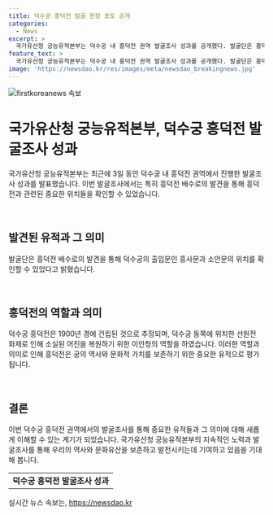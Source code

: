 ```yaml
---
title: 덕수궁 흥덕전 발굴 현장 포토 공개
categories:
  - News
excerpt: >
  국가유산청 궁능유적본부는 덕수궁 내 흥덕전 권역 발굴조사 성과를 공개했다. 발굴단은 흥덕전 배수로 발견으로 출입문인 흥사문과 소안문 위치를 확인했다. 흥덕전은 1900년경 건립된 것으로 추정되고 선원전 화재로 소실된 어진을 복원하기 위한 역할을 했다.
feature_text: >
  국가유산청 궁능유적본부는 덕수궁 내 흥덕전 권역 발굴조사 성과를 공개했다. 발굴단은 흥덕전 배수로 발견으로 출입문인 흥사문과 소안문 위치를 확인했다. 흥덕전은 1900년경 건립된 것으로 추정되고 선원전 화재로 소실된 어진을 복원하기 위한 역할을 했다.
image: 'https://newsdao.kr/res/images/meta/newsdao_breakingnews.jpg'
---
```


<p><img src="https://newsdao.kr/res/images/meta/newsdao_breakingnews.jpg" alt="firstkoreanews 속보" /></p>

<h1 data-ke-size="size26">국가유산청 궁능유적본부, 덕수궁 흥덕전 발굴조사 성과</h1>

<p>국가유산청 궁능유적본부는 최근에 3일 동안 덕수궁 내 흥덕전 권역에서 진행한 발굴조사 성과를 발표했습니다. 이번 발굴조사에서는 특히 흥덕전 배수로의 발견을 통해 흥덕전과 관련된 중요한 위치들을 확인할 수 있었습니다. </p>

<p data-ke-size="size16">&nbsp;</p>

<h2 data-ke-size="size24">발견된 유적과 그 의미</h2>

<p>발굴단은 흥덕전 배수로의 발견을 통해 덕수궁의 출입문인 흥사문과 소안문의 위치를 확인할 수 있었다고 밝혔습니다.</p>

<p data-ke-size="size16">&nbsp;</p>

<h2 data-ke-size="size24">흥덕전의 역할과 의미</h2>

<p>덕수궁 흥덕전은 1900년 경에 건립된 것으로 추정되며, 덕수궁 동쪽에 위치한 선원전 화재로 인해 소실된 어진을 복원하기 위한 이안청의 역할을 하였습니다. 이러한 역할과 의미로 인해 흥덕전은 궁의 역사와 문화적 가치를 보존하기 위한 중요한 유적으로 평가됩니다.</p>

<p data-ke-size="size16">&nbsp;</p>

<h2 data-ke-size="size24">결론</h2>

<p>이번 덕수궁 흥덕전 권역에서의 발굴조사를 통해 중요한 유적들과 그 의미에 대해 새롭게 이해할 수 있는 계기가 되었습니다. 국가유산청 궁능유적본부의 지속적인 노력과 발굴조사를 통해 우리의 역사와 문화유산을 보존하고 발전시키는데 기여하고 있음을 기대해 봅니다.</p>

<table>
  <tr>
    <td style="text-align: center; height: 17px;"><b>덕수궁 흥덕전 발굴조사 성과</b></td>
  </tr>
</table>
실시간 뉴스 속보는, <a href="https://newsdao.kr" rel="dofollow">https://newsdao.kr</a>


